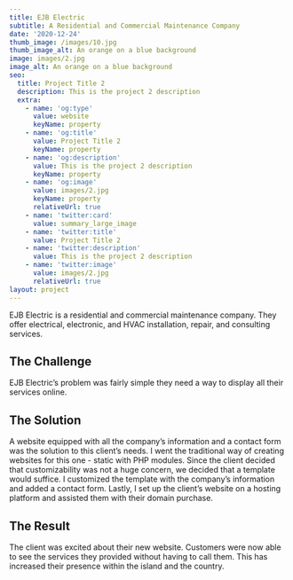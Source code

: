 ```yaml
---
title: EJB Electric
subtitle: A Residential and Commercial Maintenance Company
date: '2020-12-24'
thumb_image: /images/10.jpg
thumb_image_alt: An orange on a blue background
image: images/2.jpg
image_alt: An orange on a blue background
seo:
  title: Project Title 2
  description: This is the project 2 description
  extra:
    - name: 'og:type'
      value: website
      keyName: property
    - name: 'og:title'
      value: Project Title 2
      keyName: property
    - name: 'og:description'
      value: This is the project 2 description
      keyName: property
    - name: 'og:image'
      value: images/2.jpg
      keyName: property
      relativeUrl: true
    - name: 'twitter:card'
      value: summary_large_image
    - name: 'twitter:title'
      value: Project Title 2
    - name: 'twitter:description'
      value: This is the project 2 description
    - name: 'twitter:image'
      value: images/2.jpg
      relativeUrl: true
layout: project
---
```

EJB Electric is a residential and commercial maintenance company. They offer electrical, electronic, and HVAC installation, repair, and consulting services.

## The Challenge 


EJB Electric’s problem was fairly simple they need a way to display all their services online. 


## The Solution


A website equipped with all the company’s information and a contact form was the solution to this client’s needs. I went the traditional way of creating websites for this one - static with PHP modules. Since the client decided that customizability was not a huge concern, we decided that a template would suffice. I customized the template with the company’s information and added a contact form. Lastly, I set up the client’s website on a hosting platform and assisted them with their domain purchase.



## The Result

The client was excited about their new website. Customers were now able to see the services they provided without having to call them. This has increased their presence within the island and the country.
